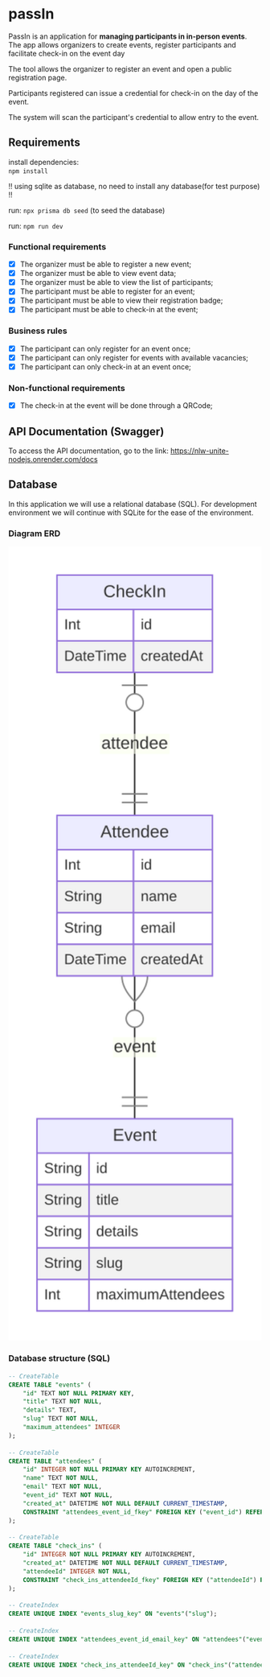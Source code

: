 # passIn


PassIn is an application for **managing participants in in-person events**. The app allows organizers to create events, register participants and facilitate check-in on the event day

The tool allows the organizer to register an event and open a public registration page.

Participants registered can issue a credential for check-in on the day of the event.

The system will scan the participant's credential to allow entry to the event.


## Requirements

install dependencies:   
    ```npm install```

!! using sqlite as database, no need to install any database(for test purpose) !!

run: ```npx prisma db seed``` (to seed the database)

run: ```npm run dev```

### Functional requirements

- [x] The organizer must be able to register a new event;
- [x] The organizer must be able to view event data;
- [x] The organizer must be able to view the list of participants;
- [x] The participant must be able to register for an event;
- [x] The participant must be able to view their registration badge;
- [x] The participant must be able to check-in at the event;

### Business rules

- [x] The participant can only register for an event once;
- [x] The participant can only register for events with available vacancies;
- [x] The participant can only check-in at an event once;

### Non-functional requirements

- [x] The check-in at the event will be done through a QRCode;

## API Documentation (Swagger)

To access the API documentation, go to the link: https://nlw-unite-nodejs.onrender.com/docs

## Database

In this application we will use a relational database (SQL). For development environment we will continue with SQLite for the ease of the environment.

### Diagram ERD

<img src=".github/erd.svg" width="600" alt="Diagrama ERD do banco de dados" />

### Database structure (SQL)

```sql
-- CreateTable
CREATE TABLE "events" (
    "id" TEXT NOT NULL PRIMARY KEY,
    "title" TEXT NOT NULL,
    "details" TEXT,
    "slug" TEXT NOT NULL,
    "maximum_attendees" INTEGER
);

-- CreateTable
CREATE TABLE "attendees" (
    "id" INTEGER NOT NULL PRIMARY KEY AUTOINCREMENT,
    "name" TEXT NOT NULL,
    "email" TEXT NOT NULL,
    "event_id" TEXT NOT NULL,
    "created_at" DATETIME NOT NULL DEFAULT CURRENT_TIMESTAMP,
    CONSTRAINT "attendees_event_id_fkey" FOREIGN KEY ("event_id") REFERENCES "events" ("id") ON DELETE RESTRICT ON UPDATE CASCADE
);

-- CreateTable
CREATE TABLE "check_ins" (
    "id" INTEGER NOT NULL PRIMARY KEY AUTOINCREMENT,
    "created_at" DATETIME NOT NULL DEFAULT CURRENT_TIMESTAMP,
    "attendeeId" INTEGER NOT NULL,
    CONSTRAINT "check_ins_attendeeId_fkey" FOREIGN KEY ("attendeeId") REFERENCES "attendees" ("id") ON DELETE RESTRICT ON UPDATE CASCADE
);

-- CreateIndex
CREATE UNIQUE INDEX "events_slug_key" ON "events"("slug");

-- CreateIndex
CREATE UNIQUE INDEX "attendees_event_id_email_key" ON "attendees"("event_id", "email");

-- CreateIndex
CREATE UNIQUE INDEX "check_ins_attendeeId_key" ON "check_ins"("attendeeId");
```